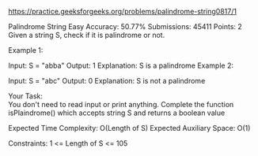
https://practice.geeksforgeeks.org/problems/palindrome-string0817/1

Palindrome String 
Easy Accuracy: 50.77% Submissions: 45411 Points: 2
Given a string S, check if it is palindrome or not.

Example 1:

Input: S = "abba"
Output: 1
Explanation: S is a palindrome
Example 2:

Input: S = "abc" 
Output: 0
Explanation: S is not a palindrome
 

Your Task:  
You don't need to read input or print anything. Complete the function isPlaindrome() which accepts string S and returns a boolean value


Expected Time Complexity: O(Length of S) 
Expected Auxiliary Space: O(1) 


Constraints:
1 <= Length of S <= 105